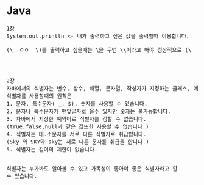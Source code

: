 # Java
<pre>
1장
System.out.println <- 내가 출력하고 싶은 값을 출력할때 이용합니다.

(\  ㅇㅇ  \)를 출력하고 싶을때는 \을 두번 \\이라고 해야 정상적으로 (\  ㅇㅇ  \) 출력할 수 있습니다.
</pre>
<br>
<pre> 
2장 
자바에서의 식별자는 변수, 상수, 배열, 문자열, 작성자가 지정하는 클래스, 메소드를 구분할 수 있는 이름을 뜻합니다.
식별자를 사용할때의 원칙은
1. 문자, 특수문자( _, $), 숫자를 사용할 수 있습니다.
2. 문자나 특수문자가 맨앞글자로 올수 있지만 숫자는 불가능합니다.
3. 자바에서 지정한 예약어로 식별자를 정할 수 없습니다.
(true,false,null과 같은 값또한 사용할 수 없습니다.)
4. 식별자는 대.소문자를 서로 다른 식별자로 취급합니다.
(Sky 와 SKY와 sky는 서로 다른 문자를 취급을 합니다.)
5. 식별자는 길이의 제한이 없습니다.

식별자는 누가봐도 알아볼 수 있고 가독성이 좋아야 좋은 식별자라고 할 수 있습니다.
</pre>
